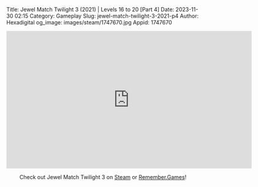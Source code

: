 Title: Jewel Match Twilight 3 (2021) | Levels 16 to 20 [Part 4]
Date: 2023-11-30 02:15
Category: Gameplay
Slug: jewel-match-twilight-3-2021-p4
Author: Hexadigital
og_image: images/steam/1747670.jpg
Appid: 1747670

<center><iframe src="https://www.youtube.com/embed/5VL42IyO2zM?feature=oembed" allow="accelerometer; autoplay; encrypted-media; gyroscope; picture-in-picture" width="640" height="360" frameborder="0"></iframe>

Check out Jewel Match Twilight 3 on [Steam](https://store.steampowered.com/app/1747670/?curator_clanid=34633900) or [Remember.Games](https://remember.games/game/8084/jewel-match-twilight-3/)!</center>